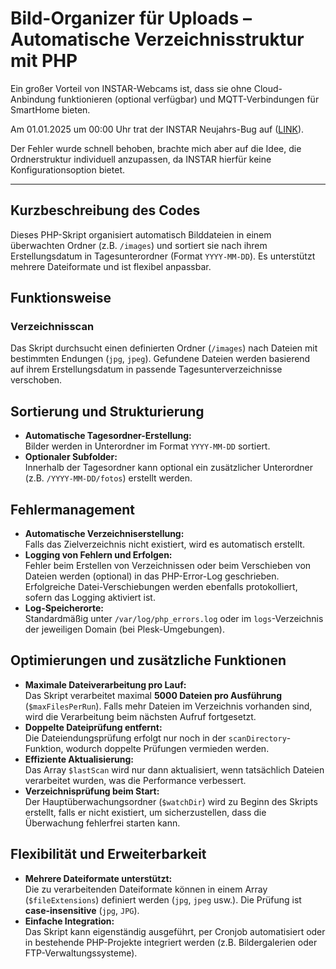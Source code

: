 # Bild-Organizer für Uploads – Automatische Verzeichnisstruktur mit PHP  

Ein großer Vorteil von INSTAR-Webcams ist, dass sie ohne Cloud-Anbindung funktionieren (optional verfügbar) und MQTT-Verbindungen für SmartHome bieten.

Am 01.01.2025 um 00:00 Uhr trat der INSTAR Neujahrs-Bug auf ([LINK](https://forum.instar.com/t/in-9008-full-hd-erstellt-seit-dem-01-01-2025-keine-ordner-mehr-auf-dem-ftp-server-beim-speichern-von-bildern/30504/1)).

Der Fehler wurde schnell behoben, brachte mich aber auf die Idee, die Ordnerstruktur individuell anzupassen, da INSTAR hierfür keine Konfigurationsoption bietet.

---

## Kurzbeschreibung des Codes  
Dieses PHP-Skript organisiert automatisch Bilddateien in einem überwachten Ordner (z.B. `/images`) und sortiert sie nach ihrem Erstellungsdatum in Tagesunterordner (Format `YYYY-MM-DD`). Es unterstützt mehrere Dateiformate und ist flexibel anpassbar.  

## Funktionsweise  
### Verzeichnisscan  
Das Skript durchsucht einen definierten Ordner (`/images`) nach Dateien mit bestimmten Endungen (`jpg`, `jpeg`). Gefundene Dateien werden basierend auf ihrem Erstellungsdatum in passende Tagesunterverzeichnisse verschoben.  

## Sortierung und Strukturierung  
- **Automatische Tagesordner-Erstellung:**  
  Bilder werden in Unterordner im Format `YYYY-MM-DD` sortiert.  
- **Optionaler Subfolder:**  
  Innerhalb der Tagesordner kann optional ein zusätzlicher Unterordner (z.B. `/YYYY-MM-DD/fotos`) erstellt werden.  

## Fehlermanagement  
- **Automatische Verzeichniserstellung:**  
  Falls das Zielverzeichnis nicht existiert, wird es automatisch erstellt.  
- **Logging von Fehlern und Erfolgen:**  
  Fehler beim Erstellen von Verzeichnissen oder beim Verschieben von Dateien werden (optional) in das PHP-Error-Log geschrieben. Erfolgreiche Datei-Verschiebungen werden ebenfalls protokolliert, sofern das Logging aktiviert ist.  
- **Log-Speicherorte:**  
  Standardmäßig unter `/var/log/php_errors.log` oder im `logs`-Verzeichnis der jeweiligen Domain (bei Plesk-Umgebungen).  

## Optimierungen und zusätzliche Funktionen  
- **Maximale Dateiverarbeitung pro Lauf:**  
  Das Skript verarbeitet maximal **5000 Dateien pro Ausführung** (`$maxFilesPerRun`). Falls mehr Dateien im Verzeichnis vorhanden sind, wird die Verarbeitung beim nächsten Aufruf fortgesetzt.  
- **Doppelte Dateiprüfung entfernt:**  
  Die Dateiendungsprüfung erfolgt nur noch in der `scanDirectory`-Funktion, wodurch doppelte Prüfungen vermieden werden.  
- **Effiziente Aktualisierung:**  
  Das Array `$lastScan` wird nur dann aktualisiert, wenn tatsächlich Dateien verarbeitet wurden, was die Performance verbessert.  
- **Verzeichnisprüfung beim Start:**  
  Der Hauptüberwachungsordner (`$watchDir`) wird zu Beginn des Skripts erstellt, falls er nicht existiert, um sicherzustellen, dass die Überwachung fehlerfrei starten kann.  

## Flexibilität und Erweiterbarkeit  
- **Mehrere Dateiformate unterstützt:**  
  Die zu verarbeitenden Dateiformate können in einem Array (`$fileExtensions`) definiert werden (`jpg`, `jpeg` usw.). Die Prüfung ist **case-insensitive** (`jpg`, `JPG`).  
- **Einfache Integration:**  
  Das Skript kann eigenständig ausgeführt, per Cronjob automatisiert oder in bestehende PHP-Projekte integriert werden (z.B. Bildergalerien oder FTP-Verwaltungssysteme).  
